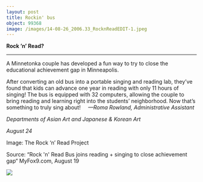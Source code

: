 ```yaml
---
layout: post
title: Rockin' bus
object: 99368
image: /images/14-08-26_2006.33_RocknReadEDIT-1.jpeg
---
```

**Rock ’n’ Read?**

****

A Minnetonka couple has developed a fun way to try to close the educational achievement gap in Minneapolis. 

After converting an old bus into a portable singing and reading lab, they’ve found that kids can advance one year in reading with only 11 hours of singing! The bus is equipped with 32 computers, allowing the couple to bring reading and learning right into the students’ neighborhood. Now that’s something to truly sing about!     *—Roma Rowland, Administrative Assistant*

*Departments of Asian Art and Japanese & Korean Art*

*August 24*

Image: The Rock ‘n’ Read Project

Source: “Rock 'n' Read Bus joins reading + singing to close achievement gap“ MyFox9.com, August 19

![]({{siteurl.base}}/images/14-08-26_2006.33_RocknReadEDIT-1.jpeg)
